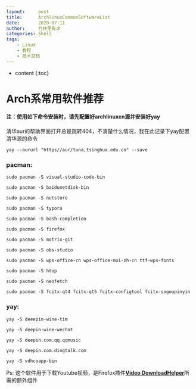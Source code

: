 ```yaml
---
layout:     post
title:      ArchlinuxCommonSoftwareList
date:       2020-07-11
author:     竹林里有冰
categories: Shell
tags:
    - Linux
    - 教程
    - 技术文档
---
```


* content
{:toc}

# Arch系常用软件推荐

#### 注：使用如下命令安装时，请先配置好archlinuxcn源并安装好yay

清华aur的帮助界面打开总是跳转404，不清楚什么情况，我在此记录下yay配置清华源的命令

```
yay --aururl "https//aur/tuna,tsinghua.edu.cn" --save
```

### pacman:

```
sudo pacman -S visual-studio-code-bin
```

```
sudo pacman -S baidunetdisk-bin
```

```
sudo pacman -S nutstore
```

```
sudo pacman -S typora
```

```
sudo pacman -S bash-completion
```

```
sudo pacman -S firefox
```

```
sudo pacman -S motrix-git
```

```
sudo pacman -S obs-studio
```

```
sudo pacman -S wps-office-cn wps-office-mui-zh-cn ttf-wps-fonts
```

```
sudo pacman -S htop
```

```
sudo pacman -S neofetch
```

```
sudo pacman -S fcitx-qt4 fcitx-qt5 fcitx-configtool fcitx-sogoupinyin
```



### yay:

```
yay -S deeepin-wine-tim
```

```
yay -S deepin-wine-wechat
```

```
yay -S deepin.com.qq.qqmusic
```

```
yay -S deepin.com.dingtalk.com
```

```
yay -S vdhcoapp-bin
```

Ps: 这个软件用于下载Youtube视频，是Firefox插件[**Video DownloadHelper**](https://addons.mozilla.org/zh-CN/firefox/addon/video-downloadhelper/)所需的额外组件
